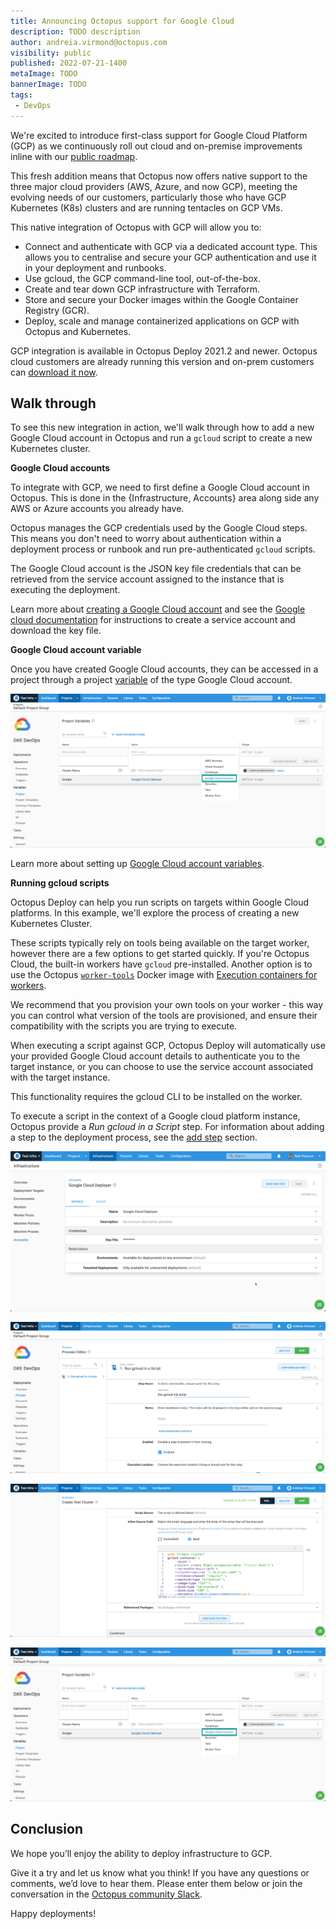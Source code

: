 ```yaml
---
title: Announcing Octopus support for Google Cloud
description: TODO description
author: andreia.virmond@octopus.com
visibility: public
published: 2022-07-21-1400
metaImage: TODO
bannerImage: TODO
tags:
 - DevOps
---
```


We're excited to introduce first-class support for Google Cloud Platform (GCP) as we continuously roll out cloud and on-premise improvements inline with our [public roadmap](https://octopus.com/company/roadmap).

This fresh addition means that Octopus now offers native support to the three major cloud providers (AWS, Azure, and now GCP), meeting the evolving needs of our customers, particularly those who have GCP Kubernetes (K8s) clusters and are running tentacles on GCP VMs. 

This native integration of Octopus with GCP will allow you to:
* Connect and authenticate with GCP via a dedicated account type. This allows you to centralise and secure your GCP authentication and use it in your deployment and runbooks.
* Use gcloud, the GCP command-line tool, out-of-the-box.
* Create and tear down GCP infrastructure with Terraform.
* Store and secure your Docker images within the Google Container Registry (GCR).
* Deploy, scale and manage containerized applications on GCP with Octopus and Kubernetes.

GCP integration is available in Octopus Deploy 2021.2 and newer. Octopus cloud customers are already running this version and on-prem customers can [download it now](https://octopus.com/downloads).


## **Walk through**

To see this new integration in action, we'll walk through how to add a new Google Cloud account in Octopus and run a `gcloud` script to create a new Kubernetes cluster.



**Google Cloud accounts**

To integrate with GCP, we need to first define a Google Cloud account in Octopus. This is done in the {Infrastructure, Accounts} area along side any AWS or Azure accounts you already have.

Octopus manages the GCP credentials used by the Google Cloud steps. This means you don't need to worry about authentication within a deployment process or runbook and run pre-authenticated `gcloud` scripts.

The Google Cloud account is the JSON key file credentials that can be retrieved from the service account assigned to the instance that is executing the deployment.

Learn more about [creating a Google Cloud account](https://octopus.com/docs/infrastructure/accounts/google-cloud) and see the [Google cloud documentation](https://cloud.google.com/iam/docs/creating-managing-service-account-keys) for instructions to create a service account and download the key file.


**Google Cloud account variable**

Once you have created Google Cloud accounts, they can be accessed in a project through a project [variable](https://octopus.com/docs/projects/variables) of the type Google Cloud account. 

![Octopus Google Cloud account](google-cloud-variables.png "width=500")

Learn more about setting up [Google Cloud account variables](https://octopus.com/docs/projects/variables/google-cloud-account-variables).

**Running gcloud scripts**

Octopus Deploy can help you run scripts on targets within Google Cloud platforms. In this example, we'll explore the process of creating a new Kubernetes Cluster.

These scripts typically rely on tools being available on the target worker, however there are a few options to get started quickly. If you're Octopus Cloud, the built-in workers have `gcloud` pre-installed. Another option is to use the Octopus [`worker-tools`](https://hub.docker.com/r/octopusdeploy/worker-tools) Docker image with [Execution containers for workers](https://octopus.com/docs/projects/steps/execution-containers-for-workers). 

We recommend that you provision your own tools on your worker - this way you can control what version of the tools are provisioned, and ensure their compatibility with the scripts you are trying to execute.

When executing a script against GCP, Octopus Deploy will automatically use your provided Google Cloud account details to authenticate you to the target instance, or you can choose to use the service account associated with the target instance.

This functionality requires the gcloud CLI to be installed on the worker.

To execute a script in the context of a Google cloud platform instance, Octopus provide a *Run gcloud in a Script* step. For information about adding a step to the deployment process, see the [add step](https://octopus.com/docs/projects/steps) section.

![Google Cloud deployer](google-cloud-deployer.png "width=500")

![Google Cloud script step](google-cloud-script-step.png "width=500")

![Google Cloud source code](google-cloud-source-code.png "width=500")

![Google Cloud script step](google-cloud-variables.png "width=500")


## **Conclusion**

We hope you’ll enjoy the ability to deploy infrastructure to GCP. 

Give it a try and let us know what you think! If you have any questions or comments, we’d love to hear them. Please enter them below or join the conversation in the [Octopus community Slack](https://octopususergroup.slack.com/join/shared_invite/zt-eowov3at-4OTwkT75Uqq7WuzvBskuFg#/).

Happy deployments!
